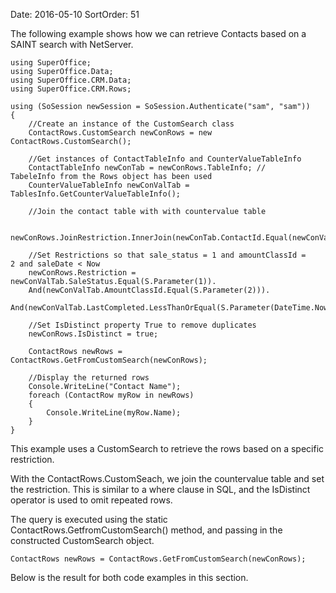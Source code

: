 Date: 2016-05-10
SortOrder: 51

The following example shows how we can retrieve Contacts based on a SAINT search with NetServer.

```
using SuperOffice;
using SuperOffice.Data;
using SuperOffice.CRM.Data;
using SuperOffice.CRM.Rows;
 
using (SoSession newSession = SoSession.Authenticate("sam", "sam"))
{
    //Create an instance of the CustomSearch class 
    ContactRows.CustomSearch newConRows = new
ContactRows.CustomSearch();
 
    //Get instances of ContactTableInfo and CounterValueTableInfo
    ContactTableInfo newConTab = newConRows.TableInfo; //
TabeleInfo from the Rows object has been used               
    CounterValueTableInfo newConValTab =
TablesInfo.GetCounterValueTableInfo();
 
    //Join the contact table with with countervalue table          
                                      
   
newConRows.JoinRestriction.InnerJoin(newConTab.ContactId.Equal(newConValTab.ContactId));
 
    //Set Restrictions so that sale_status = 1 and amountClassId =
2 and saleDate < Now
    newConRows.Restriction =
newConValTab.SaleStatus.Equal(S.Parameter(1)).
    And(newConValTab.AmountClassId.Equal(S.Parameter(2))).
   
And(newConValTab.LastCompleted.LessThanOrEqual(S.Parameter(DateTime.Now)));
 
    //Set IsDistinct property True to remove duplicates  
    newConRows.IsDistinct = true;
 
    ContactRows newRows =
ContactRows.GetFromCustomSearch(newConRows);
 
    //Display the returned rows
    Console.WriteLine("Contact Name");
    foreach (ContactRow myRow in newRows)
    {
        Console.WriteLine(myRow.Name);
    }
}
```

This example uses a CustomSearch to retrieve the rows based on a specific restriction.

With the ContactRows.CustomSeach, we join the countervalue table and set the restriction. This is similar to a where clause in SQL, and the IsDistinct operator is used to omit repeated rows.

The query is executed using the static ContactRows.GetfromCustomSearch() method, and passing in the constructed CustomSearch object.

```
ContactRows newRows = ContactRows.GetFromCustomSearch(newConRows);
```

Below is the result for both code examples in this section.
